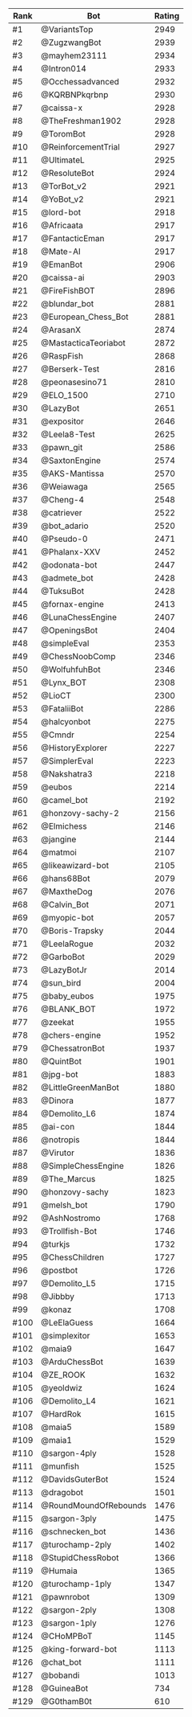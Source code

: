 Rank|Bot|Rating
---|---|---
#1|@VariantsTop|2949
#2|@ZugzwangBot|2939
#3|@mayhem23111|2934
#4|@Intron014|2933
#5|@Occhessadvanced|2932
#6|@KQRBNPkqrbnp|2930
#7|@caissa-x|2928
#8|@TheFreshman1902|2928
#9|@ToromBot|2928
#10|@ReinforcementTrial|2927
#11|@UltimateL|2925
#12|@ResoluteBot|2924
#13|@TorBot_v2|2921
#14|@YoBot_v2|2921
#15|@lord-bot|2918
#16|@Africaata|2917
#17|@FantacticEman|2917
#18|@Mate-AI|2917
#19|@EmanBot|2906
#20|@caissa-ai|2903
#21|@FireFishBOT|2896
#22|@blundar_bot|2881
#23|@European_Chess_Bot|2881
#24|@ArasanX|2874
#25|@MastacticaTeoriabot|2872
#26|@RaspFish|2868
#27|@Berserk-Test|2816
#28|@peonasesino71|2810
#29|@ELO_1500|2710
#30|@LazyBot|2651
#31|@expositor|2646
#32|@Leela8-Test|2625
#33|@pawn_git|2586
#34|@SaxtonEngine|2574
#35|@AKS-Mantissa|2570
#36|@Weiawaga|2565
#37|@Cheng-4|2548
#38|@catriever|2522
#39|@bot_adario|2520
#40|@Pseudo-0|2471
#41|@Phalanx-XXV|2452
#42|@odonata-bot|2447
#43|@admete_bot|2428
#44|@TuksuBot|2428
#45|@fornax-engine|2413
#46|@LunaChessEngine|2407
#47|@OpeningsBot|2404
#48|@simpleEval|2353
#49|@ChessNoobComp|2346
#50|@WolfuhfuhBot|2346
#51|@Lynx_BOT|2308
#52|@LioCT|2300
#53|@FataliiBot|2286
#54|@halcyonbot|2275
#55|@Cmndr|2254
#56|@HistoryExplorer|2227
#57|@SimplerEval|2223
#58|@Nakshatra3|2218
#59|@eubos|2214
#60|@camel_bot|2192
#61|@honzovy-sachy-2|2156
#62|@Elmichess|2146
#63|@jangine|2144
#64|@matmoi|2107
#65|@likeawizard-bot|2105
#66|@hans68Bot|2079
#67|@MaxtheDog|2076
#68|@Calvin_Bot|2071
#69|@myopic-bot|2057
#70|@Boris-Trapsky|2044
#71|@LeelaRogue|2032
#72|@GarboBot|2029
#73|@LazyBotJr|2014
#74|@sun_bird|2004
#75|@baby_eubos|1975
#76|@BLANK_BOT|1972
#77|@zeekat|1955
#78|@chers-engine|1952
#79|@ChessatronBot|1937
#80|@QuintBot|1901
#81|@jpg-bot|1883
#82|@LittleGreenManBot|1880
#83|@Dinora|1877
#84|@Demolito_L6|1874
#85|@ai-con|1844
#86|@notropis|1844
#87|@Virutor|1836
#88|@SimpleChessEngine|1826
#89|@The_Marcus|1825
#90|@honzovy-sachy|1823
#91|@melsh_bot|1790
#92|@AshNostromo|1768
#93|@Trollfish-Bot|1746
#94|@turkjs|1732
#95|@ChessChildren|1727
#96|@postbot|1726
#97|@Demolito_L5|1715
#98|@Jibbby|1713
#99|@konaz|1708
#100|@LeElaGuess|1664
#101|@simplexitor|1653
#102|@maia9|1647
#103|@ArduChessBot|1639
#104|@ZE_ROOK|1632
#105|@yeoldwiz|1624
#106|@Demolito_L4|1621
#107|@HardRok|1615
#108|@maia5|1589
#109|@maia1|1529
#110|@sargon-4ply|1528
#111|@munfish|1525
#112|@DavidsGuterBot|1524
#113|@dragobot|1501
#114|@RoundMoundOfRebounds|1476
#115|@sargon-3ply|1475
#116|@schnecken_bot|1436
#117|@turochamp-2ply|1402
#118|@StupidChessRobot|1366
#119|@Humaia|1365
#120|@turochamp-1ply|1347
#121|@pawnrobot|1309
#122|@sargon-2ply|1308
#123|@sargon-1ply|1276
#124|@CHoMPBoT|1145
#125|@king-forward-bot|1113
#126|@chat_bot|1111
#127|@bobandi|1013
#128|@GuineaBot|734
#129|@G0thamB0t|610
